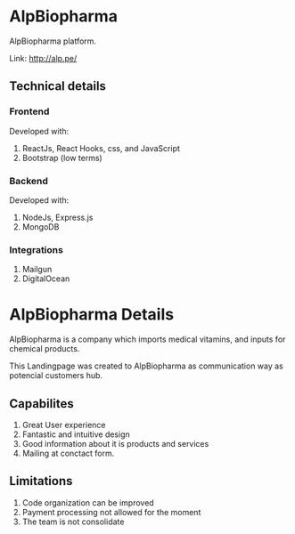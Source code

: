 # AlpBiopharma
AlpBiopharma platform.

Link: http://alp.pe/

## Technical details

### Frontend
 
Developed with:

1. ReactJs, React Hooks, css, and JavaScript
2. Bootstrap (low terms)

### Backend

Developed with:

1. NodeJs, Express.js
2. MongoDB

### Integrations

1. Mailgun
2. DigitalOcean

# AlpBiopharma Details

AlpBiopharma is a company which imports medical vitamins, and inputs for chemical products.

This Landingpage was created to AlpBiopharma as communication way as potencial customers hub.

## Capabilites

1. Great User experience
2. Fantastic and intuitive design
3. Good information about it is products and services
4. Mailing at conctact form.

## Limitations

1.  Code organization can be improved
2.  Payment processing not allowed for the moment
3.  The team is not consolidate


